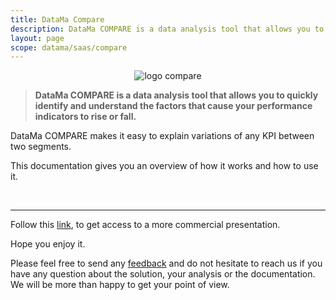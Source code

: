 ```yaml
---
title: DataMa Compare
description: DataMa COMPARE is a data analysis tool that allows you to quickly identify and understand the factors that cause your performance indicators to rise or fall.
layout: page
scope: datama/saas/compare
---
```


<center><img src="{{site.url}}/{{site.baseurl}}/core_app/new/images/compare_icon.jpg" alt="logo compare" /></center>

> **DataMa COMPARE is a data analysis tool that allows you to quickly identify and understand the factors that cause your performance indicators to rise or fall.**

DataMa COMPARE makes it easy to explain variations of any KPI between two segments.

This documentation gives you an overview of how it works and how to use it.

<br>

---------------------

Follow this [link](https://www.datama.io/datama_compare/), to get access to a more commercial presentation.

Hope you enjoy it.

Please feel free to send any [feedback](https://datama.io/lets-talk/) and do not hesitate to reach us if you have any question about the solution, your analysis or the documentation. We will be more than happy to get your point of view.
